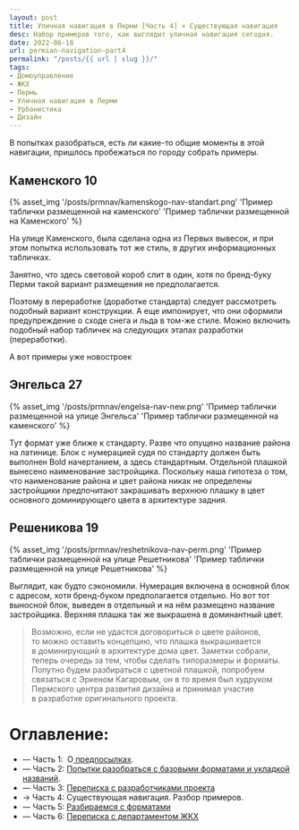 ```yaml
---
layout: post
title: Уличная навигация в Перми [Часть 4] × Существующая навигация
desc: Набор примеров того, как выглядит уличная навигация сегодня.
date: 2022-06-18
url: permian-navigation-part4
permalink: "/posts/{{ url | slug }}/"
tags:
- Домоуправление   
- ЖКХ   
- Пермь   
- Уличная навигация в Перми   
- Урбанистика
- Дизайн
---
```

В попытках разобраться, есть ли какие-то общие моменты в этой навигации, пришлось пробежаться по городу собрать примеры.

## Каменского 10

{% asset_img '/posts/prmnav/kamenskogo-nav-standart.png' 'Пример таблички размещенной на каменского' 'Пример таблички размещенной на Каменского' %}

На улице Каменского, была сделана одна из Первых вывесок, и при этом попытка использовать тот же стиль, в других информационных табличках.

Занятно, что здесь световой короб слит в один, хотя по бренд-буку Перми такой вариант размещения не предполагается.

Поэтому в переработке (доработке стандарта) следует рассмотреть подобный вариант конструкции. А еще импонирует, что они оформили предупреждение о сходе снега и льда в том-же стиле. Можно включить подобный набор табличек на следующих этапах разработки (переработки).

А вот примеры уже новостроек

## Энгельса 27

{% asset_img '/posts/prmnav/engelsa-nav-new.png' 'Пример таблички размещенной на улице Энгельса' 'Пример таблички размещенной на каменского' %}

Тут формат уже ближе к стандарту. Разве что опущено название района на латинице. Блок с нумерацией судя по стандарту должен быть выполнен Bold начертанием, а здесь стандартным. Отдельной плашкой вынесено наименование застройщика. Поскольку наша гипотеза о том, что наименование района и цвет района никак не определены застройщики предпочитают закрашивать верхнюю плашку в цвет основного доминирующего цвета в архитектуре задния.

## Решеникова 19

{% asset_img '/posts/prmnav/reshetnikova-nav-perm.png' 'Пример таблички размещенной на улице Решетникова' 'Пример таблички размещенной на улице Решетникова' %}

Выглядит, как будто сэкономили. Нумерация включена в основной блок с адресом, хотя бренд-буком предполагается отдельно. Но вот тот выносной блок, выведен в отдельный и на нём размещено название застройщика. Верхняя плашка так же выкрашена в доминантный цвет.

> Возможно, если не удастся договориться о цвете районов, то можно оставить концепцию, что плашка выкрашивается в доминирующий в архитектуре дома цвет.
Заметки собрали, теперь очередь за тем, чтобы сделать типоразмеры и форматы. Попутно будем разбираться с цветной плашкой, попробуем связаться с Эркеном Кагаровым, он в то время был худруком Пермского центра развития дизайна и принимал участие в разработке оригинального проекта.

# Оглавление:
- — Часть 1: 
О[ предпосылках](https://furye.ru/posts/permian-street-navigation-part1/).
- — Часть 2: [Попытки разобраться с базовыми форматами и укладкой названий](https://furye.ru/posts/permian-navigation-part2/).
- — Часть 3: [Переписка с разработчиками проекта](https://furye.ru/posts/permian-navigation-part3/)
- → Часть 4: Существующая навигация. Разбор примеров.
- — Часть 5: [Разбираемся с форматами](https://furye.ru/posts/permian-navigation-part5/)
- — Часть 6: [Переписка с департаментом ЖКХ](https://furye.ru/posts/permian-navigation-part6/)